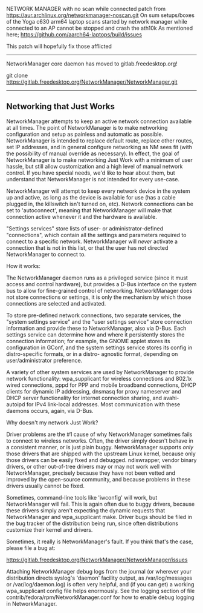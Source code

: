 NETWORK MANAGER with no scan while connected patch from
    https://aur.archlinux.org/networkmanager-noscan.git
On sum setups/boxes of the Yoga c630 arm64 laptop scans started by network
manager while connected to an AP cannot be stopped and crash the ath10k
As mentioned here;
https://github.com/aarch64-laptops/build/issues

This patch will hopefully fix those afflicted

******************
NetworkManager core daemon has moved to gitlab.freedesktop.org!

git clone https://gitlab.freedesktop.org/NetworkManager/NetworkManager.git
******************


Networking that Just Works
--------------------------

NetworkManager attempts to keep an active network connection available at all
times.  The point of NetworkManager is to make networking configuration and
setup as painless and automatic as possible.  NetworkManager is intended to
replace default route, replace other routes, set IP addresses, and in general
configure networking as NM sees fit (with the possibility of manual override as
necessary).  In effect, the goal of NetworkManager is to make networking Just
Work with a minimum of user hassle, but still allow customization and a high
level of manual network control.  If you have special needs, we'd like to hear
about them, but understand that NetworkManager is not intended for every
use-case.

NetworkManager will attempt to keep every network device in the system up and
active, as long as the device is available for use (has a cable plugged in,
the killswitch isn't turned on, etc).  Network connections can be set to
'autoconnect', meaning that NetworkManager will make that connection active
whenever it and the hardware is available.

"Settings services" store lists of user- or administrator-defined "connections",
which contain all the settings and parameters required to connect to a specific
network.  NetworkManager will _never_ activate a connection that is not in this
list, or that the user has not directed NetworkManager to connect to.


How it works:

The NetworkManager daemon runs as a privileged service (since it must access
and control hardware), but provides a D-Bus interface on the system bus to
allow for fine-grained control of networking.  NetworkManager does not store
connections or settings, it is only the mechanism by which those connections
are selected and activated.

To store pre-defined network connections, two separate services, the "system
settings service" and the "user settings service" store connection information
and provide these to NetworkManager, also via D-Bus.  Each settings service
can determine how and where it persistently stores the connection information;
for example, the GNOME applet stores its configuration in GConf, and the system
settings service stores its config in distro-specific formats, or in a distro-
agnostic format, depending on user/administrator preference.

A variety of other system services are used by NetworkManager to provide
network functionality: wpa_supplicant for wireless connections and 802.1x
wired connections, pppd for PPP and mobile broadband connections, DHCP clients
for dynamic IP addressing, dnsmasq for proxy nameserver and DHCP server
functionality for internet connection sharing, and avahi-autoipd for IPv4
link-local addresses.  Most communication with these daemons occurs, again,
via D-Bus.


Why doesn't my network Just Work?

Driver problems are the #1 cause of why NetworkManager sometimes fails to
connect to wireless networks.  Often, the driver simply doesn't behave in a
consistent manner, or is just plain buggy.  NetworkManager supports _only_
those drivers that are shipped with the upstream Linux kernel, because only
those drivers can be easily fixed and debugged.  ndiswrapper, vendor binary
drivers, or other out-of-tree drivers may or may not work well with
NetworkManager, precisely because they have not been vetted and improved by the
open-source community, and because problems in these drivers usually cannot
be fixed.

Sometimes, command-line tools like 'iwconfig' will work, but NetworkManager will
fail.  This is again often due to buggy drivers, because these drivers simply
aren't expecting the dynamic requests that NetworkManager and wpa_supplicant
make.  Driver bugs should be filed in the bug tracker of the distribution being
run, since often distributions customize their kernel and drivers.

Sometimes, it really is NetworkManager's fault.  If you think that's
the case, please file a bug at:

https://gitlab.freedesktop.org/NetworkManager/NetworkManager/issues

Attaching NetworkManager debug logs from the journal (or wherever your
distribution directs syslog's 'daemon' facility output, as
/var/log/messages or /var/log/daemon.log) is often very helpful, and
(if you can get) a working wpa_supplicant config file helps
enormously.  See the logging section of file
contrib/fedora/rpm/NetworkManager.conf for how to enable debug logging
in NetworkManager.

